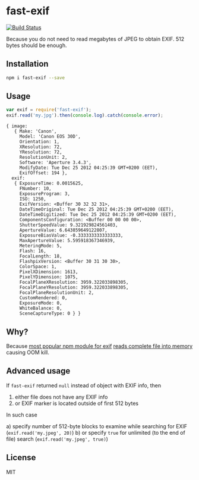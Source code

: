 # fast-exif

[![Build Status](https://travis-ci.org/titarenko/fast-exif.svg?branch=master)](https://travis-ci.org/titarenko/fast-exif)

Because you do not need to read megabytes of JPEG to obtain EXIF. 512 bytes should be enough.

## Installation

```bash
npm i fast-exif --save
```

## Usage

```js
var exif = require('fast-exif');
exif.read('my.jpg').then(console.log).catch(console.error);
```

```
{ image: 
   { Make: 'Canon',
     Model: 'Canon EOS 30D',
     Orientation: 1,
     XResolution: 72,
     YResolution: 72,
     ResolutionUnit: 2,
     Software: 'Aperture 3.4.3',
     ModifyDate: Tue Dec 25 2012 04:25:39 GMT+0200 (EET),
     ExifOffset: 194 },
  exif: 
   { ExposureTime: 0.0015625,
     FNumber: 10,
     ExposureProgram: 3,
     ISO: 1250,
     ExifVersion: <Buffer 30 32 32 31>,
     DateTimeOriginal: Tue Dec 25 2012 04:25:39 GMT+0200 (EET),
     DateTimeDigitized: Tue Dec 25 2012 04:25:39 GMT+0200 (EET),
     ComponentsConfiguration: <Buffer 00 00 00 00>,
     ShutterSpeedValue: 9.321929824561403,
     ApertureValue: 6.643859649122807,
     ExposureBiasValue: -0.3333333333333333,
     MaxApertureValue: 5.595918367346939,
     MeteringMode: 5,
     Flash: 16,
     FocalLength: 18,
     FlashpixVersion: <Buffer 30 31 30 30>,
     ColorSpace: 1,
     PixelXDimension: 1613,
     PixelYDimension: 1075,
     FocalPlaneXResolution: 3959.322033898305,
     FocalPlaneYResolution: 3959.322033898305,
     FocalPlaneResolutionUnit: 2,
     CustomRendered: 0,
     ExposureMode: 0,
     WhiteBalance: 0,
     SceneCaptureType: 0 } }
```

## Why?

Because [most popular npm module for exif](https://www.npmjs.com/package/exif) [reads complete file into memory](https://github.com/gomfunkel/node-exif/issues/27) causing OOM kill.

## Advanced usage

If `fast-exif` returned `null` instead of object with EXIF info, then

1) either file does not have any EXIF info
2) or EXIF marker is located outside of first 512 bytes

In such case

a) specify number of 512-byte blocks to examine while searching for EXIF (`exif.read('my.jpeg', 20)`)
b) or specify `true` for unlimited (to the end of file) search (`exif.read('my.jpeg', true)`)

## License

MIT
